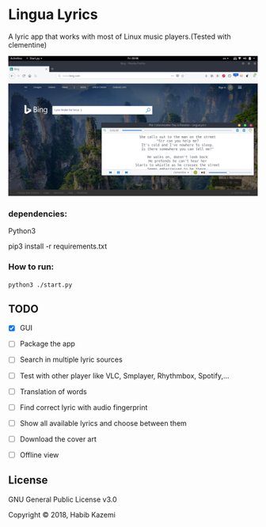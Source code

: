 # Lingua Lyrics

A lyric app that works with most of Linux music players.(Tested with clementine)

![screenshot](./LinguaRepo/assets/screenshot.png)

### dependencies:
Python3

pip3 install -r requirements.txt

### How to run:
`python3 ./start.py`




## TODO
- [x] GUI
- [ ] Package the app
- [ ] Search in multiple lyric sources
- [ ] Test with other player like VLC, Smplayer, Rhythmbox, Spotify,...
- [ ] Translation of words 
- [ ] Find correct lyric with audio fingerprint
- [ ] Show all available lyrics and choose between them
- [ ] Download the cover art
- [ ] Offline view


## License

GNU General Public License v3.0

Copyright © 2018, Habib Kazemi
